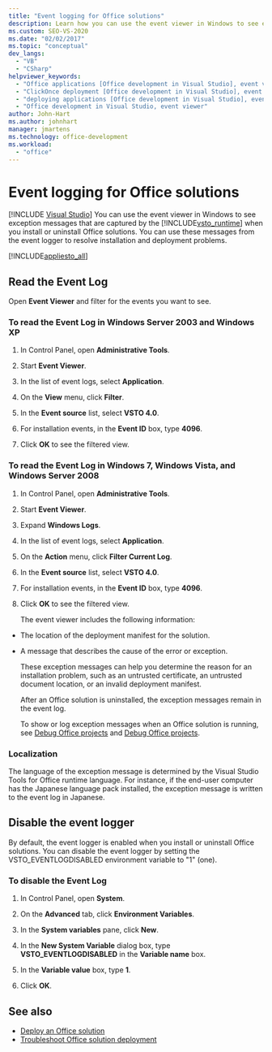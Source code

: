```yaml
---
title: "Event logging for Office solutions"
description: Learn how you can use the event viewer in Windows to see exception messages that are captured by the Visual Studio Tools for Office runtime.
ms.custom: SEO-VS-2020
ms.date: "02/02/2017"
ms.topic: "conceptual"
dev_langs:
  - "VB"
  - "CSharp"
helpviewer_keywords:
  - "Office applications [Office development in Visual Studio], event viewer"
  - "ClickOnce deployment [Office development in Visual Studio], event viewer"
  - "deploying applications [Office development in Visual Studio], event viewer"
  - "Office development in Visual Studio, event viewer"
author: John-Hart
ms.author: johnhart
manager: jmartens
ms.technology: office-development
ms.workload:
  - "office"
---
```

# Event logging for Office solutions

 [!INCLUDE [Visual Studio](~/includes/applies-to-version/vs-windows-only.md)]
  You can use the event viewer in Windows to see exception messages that are captured by the [!INCLUDE[vsto_runtime](../vsto/includes/vsto-runtime-md.md)] when you install or uninstall Office solutions. You can use these messages from the event logger to resolve installation and deployment problems.

 [!INCLUDE[appliesto_all](../vsto/includes/appliesto-all-md.md)]

## Read the Event Log
 Open **Event Viewer** and filter for the events you want to see.

### To read the Event Log in Windows Server 2003 and Windows XP

1. In Control Panel, open **Administrative Tools**.

2. Start **Event Viewer**.

3. In the list of event logs, select **Application**.

4. On the **View** menu, click **Filter**.

5. In the **Event source** list, select **VSTO 4.0**.

6. For installation events, in the **Event ID** box, type **4096**.

7. Click **OK** to see the filtered view.

### To read the Event Log in Windows 7, Windows Vista, and Windows Server 2008

1. In Control Panel, open **Administrative Tools**.

2. Start **Event Viewer**.

3. Expand **Windows Logs**.

4. In the list of event logs, select **Application**.

5. On the **Action** menu, click **Filter Current Log**.

6. In the **Event source** list, select **VSTO 4.0**.

7. For installation events, in the **Event ID** box, type **4096**.

8. Click **OK** to see the filtered view.

   The event viewer includes the following information:

- The location of the deployment manifest for the solution.

- A message that describes the cause of the error or exception.

  These exception messages can help you determine the reason for an installation problem, such as an untrusted certificate, an untrusted document location, or an invalid deployment manifest.

  After an Office solution is uninstalled, the exception messages remain in the event log.

  To show or log exception messages when an Office solution is running, see [Debug Office projects](../vsto/debugging-office-projects.md) and [Debug Office projects](../vsto/debugging-office-projects.md).

### Localization
 The language of the exception message is determined by the Visual Studio Tools for Office runtime language. For instance, if the end-user computer has the Japanese language pack installed, the exception message is written to the event log in Japanese.

## Disable the event logger
 By default, the event logger is enabled when you install or uninstall Office solutions. You can disable the event logger by setting the VSTO_EVENTLOGDISABLED environment variable to "1" (one).

### To disable the Event Log

1. In Control Panel, open **System**.

2. On the **Advanced** tab, click **Environment Variables**.

3. In the **System variables** pane, click **New**.

4. In the **New System Variable** dialog box, type **VSTO_EVENTLOGDISABLED** in the **Variable name** box.

5. In the **Variable value** box, type **1**.

6. Click **OK**.

## See also
- [Deploy an Office solution](../vsto/deploying-an-office-solution.md)
- [Troubleshoot Office solution deployment](../vsto/troubleshooting-office-solution-deployment.md)
